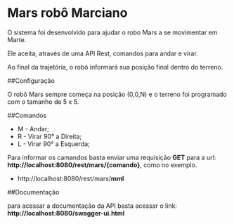 # Mars robô Marciano

O sistema foi desenvolvido para ajudar o robo Mars a se movimentar em Marte.

Ele aceita, através de uma API Rest, comandos para andar e virar.

Ao final da trajetória, o robô informará sua posição final dentro do terreno.

##Configuração

O robô Mars sempre começa na posição (0,0,N) e o terreno foi programado com o tamanho de 5 x 5.

##Comandos
- M - Andar;
- R - Virar 90° a Direita;
- L - Virar 90° a Esquerda;

Para informar os camandos basta enviar uma requisição **GET** para a url: **http://localhost:8080/rest/mars/{comando}**, como no exemplo.

- http://localhost:8080/rest/mars/**mml**

##Documentação

para acessar a documentação da API basta acessar o link: **http://localhost:8080/swagger-ui.html**